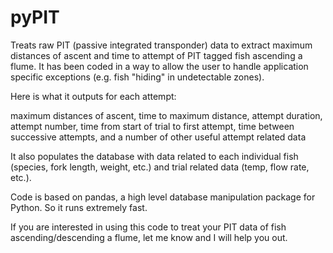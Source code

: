 # pyPIT
Treats raw PIT (passive integrated transponder) data to extract maximum distances of ascent and time to attempt of PIT tagged fish ascending a flume. It has been coded in a way to allow the user to handle application specific exceptions (e.g. fish "hiding" in undetectable zones). 

Here is what it outputs for each attempt:

maximum distances of ascent,
time to maximum distance,
attempt duration,
attempt number,
time from start of trial to first attempt,
time between successive attempts,
and a number of other useful attempt related data

It also populates the database with data related to each individual fish (species, fork length, weight, etc.) and trial related data (temp, flow rate, etc.).

Code is based on pandas, a high level database manipulation package for Python. So it runs extremely fast.

If you are interested in using this code to treat your PIT data of fish ascending/descending a flume, let me know and I will help you out.

